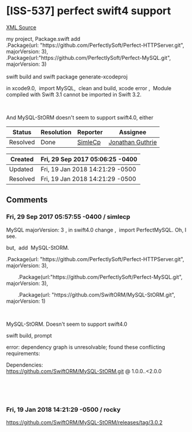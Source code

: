 # [ISS-537] perfect swift4 support

[XML Source](../xml/ISS-537.xml)
<p><p>my project, Package.swift add <br/>
.Package(url: "https://github.com/PerfectlySoft/Perfect-HTTPServer.git", majorVersion: 3),<br/>
.Package(url:"https://github.com/PerfectlySoft/Perfect-MySQL.git", majorVersion: 3)<br/>
 <br/>
swift build and swift package generate-xcodeproj</p>

<p>in xcode9.0,  import MySQL,  clean and build, xcode error ,  Module compiled with Swift 3.1 cannot be imported in Swift 3.2.</p>

<p> </p>

<p>And MySQL-StORM doesn't seem to support swift4.0, either</p></p>





Status|Resolution|Reporter|Assignee
------|----------|--------|--------
Resolved|Done|[SimleCp](SimleCp)|[Jonathan Guthrie]($jono)





Created|Fri, 29 Sep 2017 05:06:25 -0400
-------|--------------
Updated|Fri, 19 Jan 2018 14:21:29 -0500
Resolved|Fri, 19 Jan 2018 14:21:29 -0500


## Comments




### Fri, 29 Sep 2017 05:57:55 -0400 / simlecp 

<p><p>MySQL majorVersion: 3 , in swift4.0 change ,  import PerfectMySQL. Oh, I see. </p>

<p>but,  add  MySQL-StORM.</p>

<p>.Package(url: "https://github.com/PerfectlySoft/Perfect-HTTPServer.git", majorVersion: 3),</p>

<p>        .Package(url:"https://github.com/PerfectlySoft/Perfect-MySQL.git", majorVersion: 3),</p>

<p>        .Package(url: "https://github.com/SwiftORM/MySQL-StORM.git", majorVersion: 1)</p>

<p> </p>

<p>MySQL-StORM. Doesn't seem to support swift4.0</p>

<p>swift build, prompt </p>

<p>error: dependency graph is unresolvable; found these conflicting requirements:</p>

<p>Dependencies:<br/>
 <a href="https://github.com/SwiftORM/MySQL-StORM.git" class="external-link" rel="nofollow">https://github.com/SwiftORM/MySQL-StORM.git</a> @ 1.0.0..&lt;2.0.0</p>

<p> </p>

<p> </p></p>


### Fri, 19 Jan 2018 14:21:29 -0500 / rocky 

<p><p><a href="https://github.com/SwiftORM/MySQL-StORM/releases/tag/3.0.2" class="external-link" rel="nofollow">https://github.com/SwiftORM/MySQL-StORM/releases/tag/3.0.2</a></p></p>


